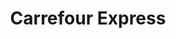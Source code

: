 ---
title: "Carrefour Express"
url: /brest/carrefour-express-rue-marechal-franchet-desperey/
shop: Lebensmittel
---